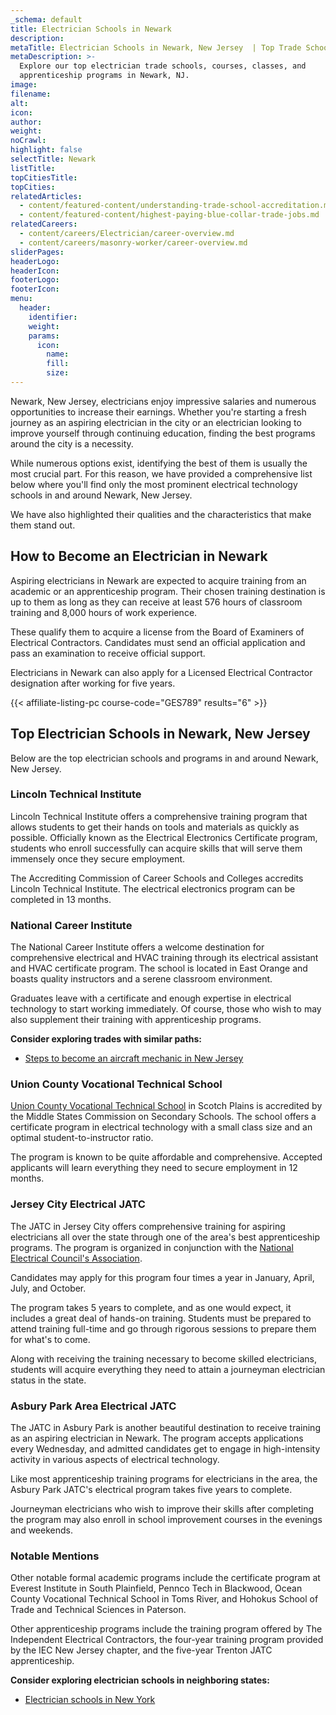 ```yaml
---
_schema: default
title: Electrician Schools in Newark
description:
metaTitle: Electrician Schools in Newark, New Jersey  | Top Trade Schools
metaDescription: >-
  Explore our top electrician trade schools, courses, classes, and
  apprenticeship programs in Newark, NJ.
image:
filename:
alt:
icon:
author:
weight:
noCrawl:
highlight: false
selectTitle: Newark
listTitle:
topCitiesTitle:
topCities:
relatedArticles:
  - content/featured-content/understanding-trade-school-accreditation.md
  - content/featured-content/highest-paying-blue-collar-trade-jobs.md
relatedCareers:
  - content/careers/Electrician/career-overview.md
  - content/careers/masonry-worker/career-overview.md
sliderPages:
headerLogo:
headerIcon:
footerLogo:
footerIcon:
menu:
  header:
    identifier:
    weight:
    params:
      icon:
        name:
        fill:
        size:
---
```

Newark, New Jersey, electricians enjoy impressive salaries and numerous opportunities to increase their earnings. Whether you're starting a fresh journey as an aspiring electrician in the city or an electrician looking to improve yourself through continuing education, finding the best programs around the city is a necessity.

While numerous options exist, identifying the best of them is usually the most crucial part. For this reason, we have provided a comprehensive list below where you'll find only the most prominent electrical technology schools in and around Newark, New Jersey.

We have also highlighted their qualities and the characteristics that make them stand out.

## **How to Become an Electrician in Newark**

Aspiring electricians in Newark are expected to acquire training from an academic or an apprenticeship program. Their chosen training destination is up to them as long as they can receive at least 576 hours of classroom training and 8,000 hours of work experience.

These qualify them to acquire a license from the Board of Examiners of Electrical Contractors. Candidates must send an official application and pass an examination to receive official support.

Electricians in Newark can also apply for a Licensed Electrical Contractor designation after working for five years.

{{< affiliate-listing-pc course-code="GES789" results="6" >}}

## **Top Electrician Schools in Newark, New Jersey**

Below are the top electrician schools and programs in and around Newark, New Jersey.

### **Lincoln Technical Institute**

Lincoln Technical Institute offers a comprehensive training program that allows students to get their hands on tools and materials as quickly as possible. Officially known as the Electrical Electronics Certificate program, students who enroll successfully can acquire skills that will serve them immensely once they secure employment.

The Accrediting Commission of Career Schools and Colleges accredits Lincoln Technical Institute. The electrical electronics program can be completed in 13 months.

### **National Career Institute**

The National Career Institute offers a welcome destination for comprehensive electrical and HVAC training through its electrical assistant and HVAC certificate program. The school is located in East Orange and boasts quality instructors and a serene classroom environment.

Graduates leave with a certificate and enough expertise in electrical technology to start working immediately. Of course, those who wish to may also supplement their training with apprenticeship programs.

**Consider exploring trades with similar paths:**

* [Steps to become an aircraft mechanic in New Jersey](https://toptradeschools.com/near-you/aircraft-mechanic/new-jersey/)

### **Union County Vocational Technical School**

[Union County Vocational Technical School](https://www.ucvts.org/) in Scotch Plains is accredited by the Middle States Commission on Secondary Schools. The school offers a certificate program in electrical technology with a small class size and an optimal student-to-instructor ratio.

The program is known to be quite affordable and comprehensive. Accepted applicants will learn everything they need to secure employment in 12 months.

### **Jersey City Electrical JATC**

The JATC in Jersey City offers comprehensive training for aspiring electricians all over the state through one of the area's best apprenticeship programs. The program is organized in conjunction with the [National Electrical Council's Association](https://netco.org/).

Candidates may apply for this program four times a year in January, April, July, and October.

The program takes 5 years to complete, and as one would expect, it includes a great deal of hands-on training. Students must be prepared to attend training full-time and go through rigorous sessions to prepare them for what's to come.

Along with receiving the training necessary to become skilled electricians, students will acquire everything they need to attain a journeyman electrician status in the state.

### **Asbury Park Area Electrical JATC**

The JATC in Asbury Park is another beautiful destination to receive training as an aspiring electrician in Newark. The program accepts applications every Wednesday, and admitted candidates get to engage in high-intensity activity in various aspects of electrical technology.

Like most apprenticeship training programs for electricians in the area, the Asbury Park JATC's electrical program takes five years to complete.

Journeyman electricians who wish to improve their skills after completing the program may also enroll in school improvement courses in the evenings and weekends.

### **Notable Mentions**

Other notable formal academic programs include the certificate program at Everest Institute in South Plainfield, Pennco Tech in Blackwood, Ocean County Vocational Technical School in Toms River, and Hohokus School of Trade and Technical Sciences in Paterson.

Other apprenticeship programs include the training program offered by The Independent Electrical Contractors, the four-year training program provided by the IEC New Jersey chapter, and the five-year Trenton JATC apprenticeship.

**Consider exploring electrician schools in neighboring states:**

* [Electrician schools in New York](https://toptradeschools.com/near-you/electrician/new-york/)